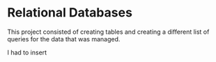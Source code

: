 # Relational Databases

This project consisted of creating tables and creating a different list of queries for the data that was managed.

I had to insert